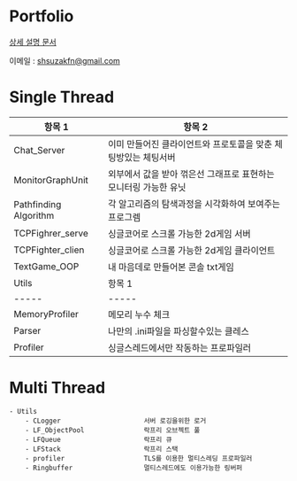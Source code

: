 # Portfolio

[상세 설명 문서](https://bit.ly/3xhkt98)


이메일 : shsuzakfn@gmail.com


# Single Thread

항목 1 | 항목 2 
----- | -----
Chat_Server | 이미 만들어진 클라이언트와 프로토콜을 맞춘 체팅방있는 체팅서버 
MonitorGraphUnit|외부에서 값을 받아 꺾은선 그래프로 표현하는 모니터링 가능한 유닛
Pathfinding Algorithm|각 알고리즘의 탐색과정을 시각화하여 보여주는 프로그렘
TCPFighrer_serve|싱글코어로 스크롤 가능한 2d게임 서버
TCPFighter_clien|싱글코어로 스크롤 가능한 2d게임 클라이언트
TextGame_OOP|내 마음데로 만들어본 콘솔 txt게임
Utils| 항목 1 | 항목 2 
       ----- | -----
       MemoryProfiler|메모리 누수 체크
       Parser|나만의 .ini파일을 파싱할수있는 클레스
       Profiler|싱글스레드에서만 작동하는 프로파일러


# Multi Thread

    - Utils
        - CLogger                     서버 로깅을위한 로거
        - LF_ObjectPool               락프리 오브젝트 풀
        - LFQueue                     락프리 큐
        - LFStack                     락프리 스택
        - profiler                    TLS를 이용한 멀티스레딩 프로파일러
        - Ringbuffer                  멀티스레드에도 이용가능한 링버퍼
